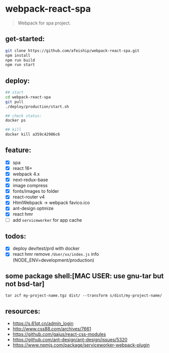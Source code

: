 # webpack-react-spa
> Webpack for spa project.

## get-started:
```bash
git clone https://github.com/afeiship/webpack-react-spa.git
npm install 
npm run build
npm run start
```

## deploy:
```bash
## start
cd webpack-react-spa
git pull
./deploy/production/start.sh

## check status:
docker ps

## kill 
docker kill a359c42986c6
```


## feature:
+ [x] spa 
+ [x] react 16+
+ [x] webpack 4.x
+ [x] next-redux-base
+ [x] image compress
+ [x] fonts/images to folder
+ [x] react-router v4
+ [x] HtmlWebpack -> webpack favico.ico
+ [x] ant-design optmize
+ [x] react hmr
+ [ ] add `serviceworker` for app cache

## todos:
+ [x] deploy dev/test/prd with docker
+ [x] react hmr remove `/User/xx/index.js` info (NODE_ENV=development/production)

## some package shell:[MAC USER: use gnu-tar but not bsd-tar]
```shell
tar zcf my-project-name.tgz dist/ --transform s/dist/my-project-name/
```


## resources:
+ https://s.61qt.cn/admin_login
+ http://www.css88.com/archives/7661
+ https://github.com/gajus/react-css-modules 
+ https://github.com/ant-design/ant-design/issues/5320 
+ https://www.npmjs.com/package/serviceworker-webpack-plugin
